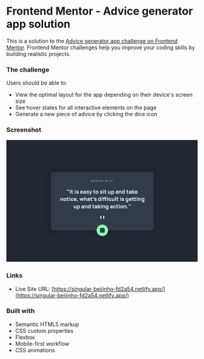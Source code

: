 # Frontend Mentor - Advice generator app solution

This is a solution to the [Advice generator app challenge on Frontend Mentor](https://www.frontendmentor.io/challenges/advice-generator-app-QdUG-13db). Frontend Mentor challenges help you improve your coding skills by building realistic projects.

### The challenge

Users should be able to:

- View the optimal layout for the app depending on their device's screen size
- See hover states for all interactive elements on the page
- Generate a new piece of advice by clicking the dice icon

### Screenshot

![](./screenshot.png)

### Links

- Live Site URL: [https://singular-beijinho-fd2a54.netlify.app/](https://singular-beijinho-fd2a54.netlify.app/)

### Built with

- Semantic HTML5 markup
- CSS custom properties
- Flexbox
- Mobile-first workflow
- CSS animations
